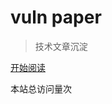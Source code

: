 <!-- _coverpage.md -->

# vuln paper

> 技术文章沉淀

[开始阅读](README.md)


<span id="busuanzi_container_site_pv">本站总访问量<span id="busuanzi_value_site_pv"></span>次</span>
